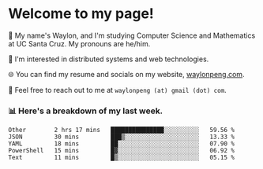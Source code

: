 # Welcome to my page! 

👋 My name's Waylon, and I'm studying Computer Science and Mathematics at UC Santa Cruz. My pronouns are he/him. 

💭 I'm interested in distributed systems and web technologies.

🌐 You can find my resume and socials on my website, [waylonpeng.com](https://www.waylonpeng.com).

📧 Feel free to reach out to me at `waylonpeng (at) gmail (dot) com`.

### 📊 Here's a breakdown of my last week.

<!--START_SECTION:waka-->
```text
Other        2 hrs 17 mins   ███████████████░░░░░░░░░░   59.56 % 
JSON         30 mins         ███▒░░░░░░░░░░░░░░░░░░░░░   13.33 % 
YAML         18 mins         ██░░░░░░░░░░░░░░░░░░░░░░░   07.90 % 
PowerShell   15 mins         █▓░░░░░░░░░░░░░░░░░░░░░░░   06.92 % 
Text         11 mins         █▒░░░░░░░░░░░░░░░░░░░░░░░   05.15 % 
```
<!--END_SECTION:waka-->
